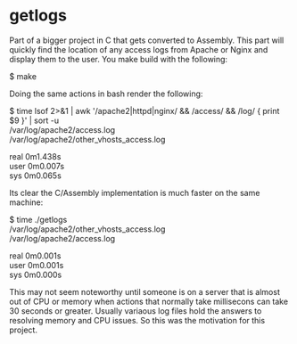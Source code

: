 # getlogs
Part of a bigger project in C that gets converted to Assembly. 
This part will quickly find the location of any access logs from Apache or Nginx and display them to the user. 
You make build with the following:

$ make

Doing the same actions in bash render the following:

$ time lsof 2>&1 | awk '/apache2|httpd|nginx/ && /access/ && /log/ { print $9 }' | sort -u<br />
/var/log/apache2/access.log<br />
/var/log/apache2/other_vhosts_access.log<br />

real	0m1.438s<br />
user	0m0.007s<br />
sys	0m0.065s

Its clear the C/Assembly implementation is much faster on the same machine:

$ time ./getlogs<br />
/var/log/apache2/other_vhosts_access.log<br />
/var/log/apache2/access.log<br />

real	0m0.001s<br />
user	0m0.001s<br />
sys	0m0.000s

This may not seem noteworthy until someone is on a server that is almost out of CPU or memory when actions that normally take millisecons can take 30 seconds or greater. Usually variaous log files hold the answers to resolving memory and CPU issues. So this was the motivation for this project.
